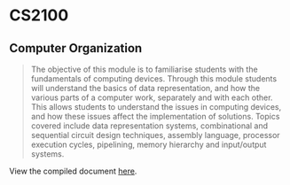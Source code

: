 # CS2100 #

## Computer Organization ##

> The objective of this module is to familiarise students with the fundamentals of computing devices. Through this module students will understand the basics of data representation, and how the various parts of a computer work, separately and with each other. This allows students to understand the issues in computing devices, and how these issues affect the implementation of solutions. Topics covered include data representation systems, combinational and sequential circuit design techniques, assembly language, processor execution cycles, pipelining, memory hierarchy and input/output systems.

View the compiled document [here](https://github.com/jontmy/cs2100/blob/master/src/cs2100.pdf).